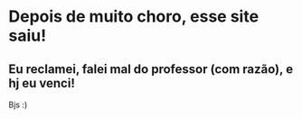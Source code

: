 # Depois de muito choro, esse site saiu!

## Eu reclamei, falei mal do professor (com razão), e hj eu venci!

Bjs :)
